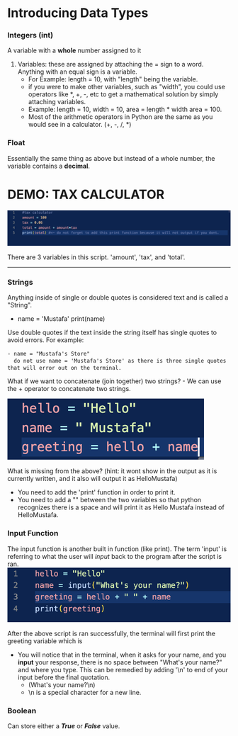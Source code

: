 # Introducing Data Types

### Integers (int)
A variable with a **whole** number assigned to it
1) Variables: these are assigned by attaching the = sign to a word. Anything with an equal sign is a variable. 
    - For Example: length = 10, with "length" being the variable.
    - if you were to make other variables, such as "width", you could use operators like *, +, -, etc to get a mathematical solution by simply attaching variables.
    - Example: length = 10, width = 10,
        area = length * width
        area = 100.
    - Most of the arithmetic operators in Python are the same as you would see in a calculator. (+, -, /, *)

### Float
Essentially the same thing as above but instead of a whole number, the variable contains a **decimal**.

# DEMO: TAX CALCULATOR
![alt text](image.png)

There are 3 variables in this script. 'amount', 'tax', and 'total'.

-------------------------------------------------------

### Strings

Anything inside of single or double quotes is considered text and is called a "String".

 - name = 'Mustafa'
   print(name)

Use double quotes if the text inside the string itself has single quotes to avoid errors. For example:

    - name = "Mustafa's Store"
      do not use name = 'Mustafa's Store' as there is three single quotes that will error out on the terminal.

What if we want to concatenate (join together) two strings?
    - We can use the + operator to concatenate two strings.

![alt text](image-1.png)

What is missing from the above? (hint: it wont show in the output as it is currently written, and it also will output it as HelloMustafa)

- You need to add the 'print' function in order to print it.
- You need to add a "" between the two variables so that python recognizes there is a space and will print it as Hello Mustafa instead of HelloMustafa.

### Input Function

The input function is another built in function (like print). The term 'input' is referring to what the user will *input* back to the program after the script is ran. 
![alt text](image-2.png)

After the above script is ran successfully, the terminal will first print the greeting variable which is
    
- You will notice that in the terminal, when it asks for your name, and you **input** your response, there is no space between "What's your name?" and where you type. This can be remedied by adding '\n' to end of your input before the final quotation.
    - (What's your name?\n)
    - \n is a special character for a new line.

### Boolean

Can store either a ***True*** or ***False*** value.